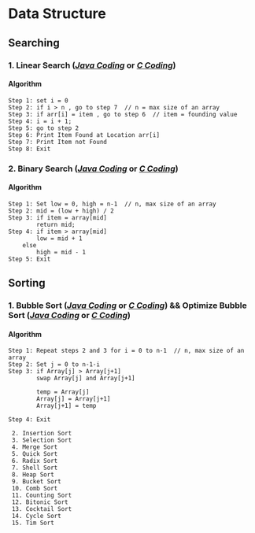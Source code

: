 # Data Structure

## Searching

### 1. Linear Search (***[Java Coding](https://github.com/kaamrul/Data-Structure/blob/master/Searching/LinearSearch.java)*** or ***[C Coding](https://github.com/kaamrul/Data-Structure/blob/master/Searching/LinearSearch.c)***)

#### Algorithm
```
Step 1: set i = 0
Step 2: if i > n , go to step 7  // n = max size of an array
Step 3: if arr[i] = item , go to step 6  // item = founding value
Step 4: i = i + 1;
Step 5: go to step 2
Step 6: Print Item Found at Location arr[i]
Step 7: Print Item not Found
Step 8: Exit
```
### 2. Binary Search (***[Java Coding](https://github.com/kaamrul/Data-Structure/blob/master/Searching/BinarySearch.java)*** or ***[C Coding](https://github.com/kaamrul/Data-Structure/blob/master/Searching/BinarySearch.c)***)

#### Algorithm
```
Step 1: Set low = 0, high = n-1  // n, max size of an array
Step 2: mid = (low + high) / 2
Step 3: if item = array[mid]
		return mid;
Step 4: if item > array[mid]
		low = mid + 1
	else
		high = mid - 1
Step 5: Exit
```

## Sorting

### 1. Bubble Sort (***[Java Coding](https://github.com/kaamrul/Data-Structure/blob/master/Sorting/BubbleSort.java)*** or ***[C Coding](https://github.com/kaamrul/Data-Structure/blob/master/Sorting/BubbleSort.c)***) && Optimize Bubble Sort (***[Java Coding](https://github.com/kaamrul/Data-Structure/blob/master/Sorting/BubbleSortOptimize.java)*** or ***[C Coding](https://github.com/kaamrul/Data-Structure/blob/master/Sorting/BubbleSortOptimize.c)***)

#### Algorithm
```
Step 1: Repeat steps 2 and 3 for i = 0 to n-1  // n, max size of an array
Step 2: Set j = 0 to n-1-i
Step 3: if Array[j] > Array[j+1]
		swap Array[j] and Array[j+1]

		temp = Array[j]
		Array[j] = Array[j+1]
		Array[j+1] = temp

Step 4: Exit
```
```
 2. Insertion Sort
 3. Selection Sort
 4. Merge Sort
 5. Quick Sort
 6. Radix Sort
 7. Shell Sort
 8. Heap Sort
 9. Bucket Sort
 10. Comb Sort
 11. Counting Sort
 12. Bitonic Sort
 13. Cocktail Sort
 14. Cycle Sort
 15. Tim Sort
```